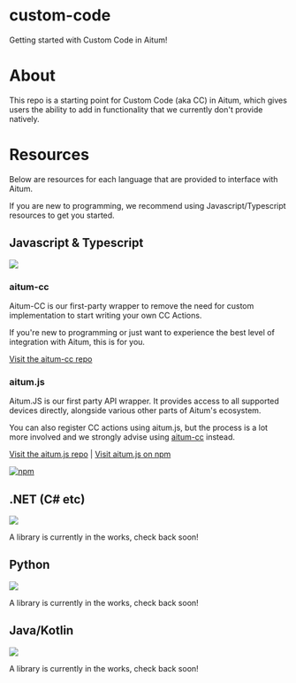 # custom-code

Getting started with Custom Code in Aitum!

# About

This repo is a starting point for Custom Code (aka CC) in Aitum, which gives users the ability to add in functionality that we currently don't provide natively.

# Resources

Below are resources for each language that are provided to interface with Aitum.

If you are new to programming, we recommend using Javascript/Typescript resources to get you started.

## Javascript & Typescript

![](https://skillicons.dev/icons?i=js,ts)

### aitum-cc
Aitum-CC is our first-party wrapper to remove the need for custom implementation to start writing your own CC Actions.

If you're new to programming or just want to experience the best level of integration with Aitum, this is for you.

[Visit the aitum-cc repo](https://github.com/aitum/aitum-cc)


### aitum.js
Aitum.JS is our first party API wrapper. It provides access to all supported devices directly, alongside various other parts of Aitum's ecosystem.

You can also register CC actions using aitum.js, but the process is a lot more involved and we strongly advise using [aitum-cc](https://github.com/aitum/aitum-cc) instead.

[Visit the aitum.js repo](https://github.com/aitum/aitum.js) | [Visit aitum.js on npm](https://www.npmjs.com/package/aitum.js)

<a href="https://www.npmjs.com/package/aitum.js">
    <img alt="npm" src="https://img.shields.io/npm/v/aitum.js?style=flat-square">
</a>

## .NET (C# etc)

![](https://skillicons.dev/icons?i=c,cs,cpp,dotnet)

A library is currently in the works, check back soon!

## Python

![](https://skillicons.dev/icons?i=py)

A library is currently in the works, check back soon!

## Java/Kotlin

![](https://skillicons.dev/icons?i=java,kotlin)

A library is currently in the works, check back soon!
